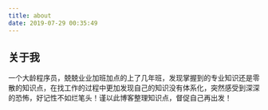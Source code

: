 ```yaml
---
title: about
date: 2019-07-29 00:35:49
---
```


## 关于我

一个大龄程序员，兢兢业业加班加点的上了几年班，发现掌握到的专业知识还是零散的知识点，在找工作的过程中更加发现自己的知识没有体系化，突然感受到深深的恐怖，好记性不如烂笔头！谨以此博客整理知识点，督促自己再出发！